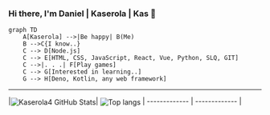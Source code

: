### Hi there, I'm Daniel | Kaserola | Kas 👋

```mermaid
graph TD
    A[Kaserola] -->|Be happy| B(Me)
    B -->C{I know..}
    C --> D[Node.js]
    C --> E[HTML, CSS, JavaScript, React, Vue, Python, SLQ, GIT]
    C -->|. . .| F[Play games]
    C --> G[Interested in learning..]
    G --> H[Deno, Kotlin, any web framework]
   ```
---
|<img align="center" alt="Kaserola4 GitHub Stats" src="https://github-readme-stats.vercel.app/api?username=Kaserola4&show_icons=true&hide_border=false&title_color=ff652f&icon_color=FFE400&bg_color=09131B&text_color=ffffff&border_color=008080"/>|
<img align="center" src="https://github-readme-stats-git-master-doguedogue.vercel.app/api/top-langs/?username=Kaserola4&hide=SCSS,CSS,HTML,CSS,Jupyter%20Notebook,Vue,Dockerfile,Shell,Typescript&layout=compac&theme=tokyonight" alt="Top langs" />
| ------------- | ------------- |

